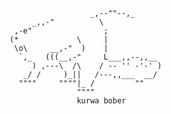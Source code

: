                                    _,--""--,_
                      _,,-"          \
                  ,-e"                ;
                 (*             \     |
                  \o\     __,-"  )    |
                   `,_   (((__,-"     L___,,--,,__
                      ) ,---\  /\    / -- '' -'-' )
                    _/ /     )_||   /---,,___  __/
                   """"     """"|_ /         ""
                                """"
                                kurwa bober

